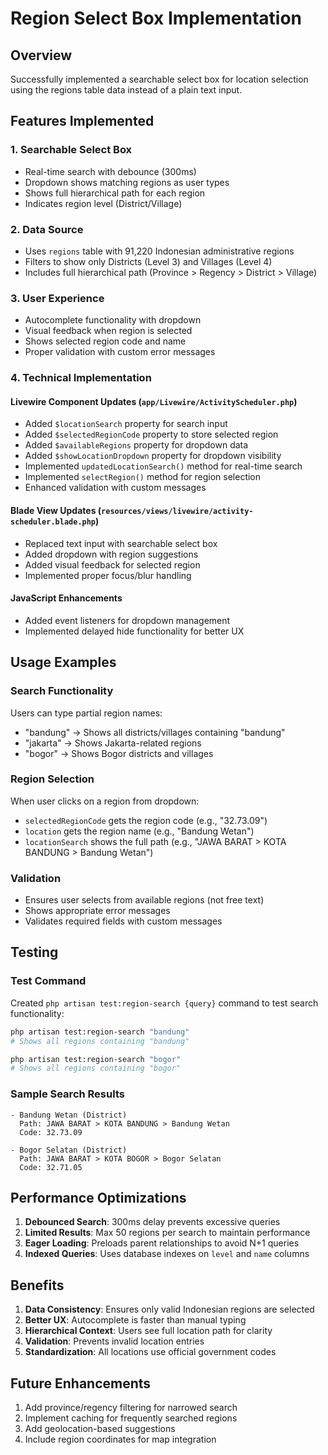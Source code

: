 # Region Select Box Implementation

## Overview
Successfully implemented a searchable select box for location selection using the regions table data instead of a plain text input.

## Features Implemented

### 1. Searchable Select Box
- Real-time search with debounce (300ms)
- Dropdown shows matching regions as user types
- Shows full hierarchical path for each region
- Indicates region level (District/Village)

### 2. Data Source
- Uses `regions` table with 91,220 Indonesian administrative regions
- Filters to show only Districts (Level 3) and Villages (Level 4)
- Includes full hierarchical path (Province > Regency > District > Village)

### 3. User Experience
- Autocomplete functionality with dropdown
- Visual feedback when region is selected
- Shows selected region code and name
- Proper validation with custom error messages

### 4. Technical Implementation

#### Livewire Component Updates (`app/Livewire/ActivityScheduler.php`)
- Added `$locationSearch` property for search input
- Added `$selectedRegionCode` property to store selected region
- Added `$availableRegions` property for dropdown data
- Added `$showLocationDropdown` property for dropdown visibility
- Implemented `updatedLocationSearch()` method for real-time search
- Implemented `selectRegion()` method for region selection
- Enhanced validation with custom messages

#### Blade View Updates (`resources/views/livewire/activity-scheduler.blade.php`)
- Replaced text input with searchable select box
- Added dropdown with region suggestions
- Added visual feedback for selected region
- Implemented proper focus/blur handling

#### JavaScript Enhancements
- Added event listeners for dropdown management
- Implemented delayed hide functionality for better UX

## Usage Examples

### Search Functionality
Users can type partial region names:
- "bandung" → Shows all districts/villages containing "bandung"
- "jakarta" → Shows Jakarta-related regions
- "bogor" → Shows Bogor districts and villages

### Region Selection
When user clicks on a region from dropdown:
- `selectedRegionCode` gets the region code (e.g., "32.73.09")
- `location` gets the region name (e.g., "Bandung Wetan")
- `locationSearch` shows the full path (e.g., "JAWA BARAT > KOTA BANDUNG > Bandung Wetan")

### Validation
- Ensures user selects from available regions (not free text)
- Shows appropriate error messages
- Validates required fields with custom messages

## Testing

### Test Command
Created `php artisan test:region-search {query}` command to test search functionality:

```bash
php artisan test:region-search "bandung"
# Shows all regions containing "bandung"

php artisan test:region-search "bogor"
# Shows all regions containing "bogor"
```

### Sample Search Results
```
- Bandung Wetan (District)
  Path: JAWA BARAT > KOTA BANDUNG > Bandung Wetan
  Code: 32.73.09

- Bogor Selatan (District)
  Path: JAWA BARAT > KOTA BOGOR > Bogor Selatan
  Code: 32.71.05
```

## Performance Optimizations
1. **Debounced Search**: 300ms delay prevents excessive queries
2. **Limited Results**: Max 50 regions per search to maintain performance
3. **Eager Loading**: Preloads parent relationships to avoid N+1 queries
4. **Indexed Queries**: Uses database indexes on `level` and `name` columns

## Benefits
1. **Data Consistency**: Ensures only valid Indonesian regions are selected
2. **Better UX**: Autocomplete is faster than manual typing
3. **Hierarchical Context**: Users see full location path for clarity
4. **Validation**: Prevents invalid location entries
5. **Standardization**: All locations use official government codes

## Future Enhancements
1. Add province/regency filtering for narrowed search
2. Implement caching for frequently searched regions
3. Add geolocation-based suggestions
4. Include region coordinates for map integration
